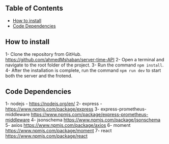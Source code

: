 ## Table of Contents

- [How to install](#how-to-install)
- [Code Dependencies](#code-dependencies)

## How to install

1- Clone the repository from GitHub. https://github.com/ahmedMshaban/server-time-API
2- Open a terminal and navigate to the root folder of the project. 
3- Run the command `npm install`.
4- After the installation is complete, run the command `npm run dev` to start both the server and the frotend.

## Code Dependencies

1- nodejs - https://nodejs.org/en/
2- express - https://www.npmjs.com/package/express
3- express-prometheus-middleware https://www.npmjs.com/package/express-prometheus-middleware
4- jsonschema https://www.npmjs.com/package/jsonschema
5- axios https://www.npmjs.com/package/axios
6- moment https://www.npmjs.com/package/moment
7- react https://www.npmjs.com/package/react


